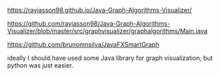 https://rayjasson98.github.io/Java-Graph-Algorithms-Visualizer/

https://github.com/rayjasson98/Java-Graph-Algorithms-Visualizer/blob/master/src/graphvisualizer/graphalgorithms/Main.java

https://github.com/brunomnsilva/JavaFXSmartGraph

ideally I should have used some Java library for graph visualization, but python was just easier.